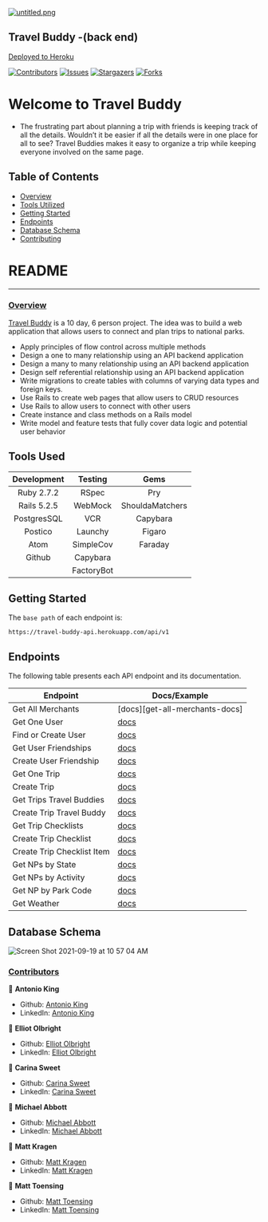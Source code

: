[![untitled.png](https://i.postimg.cc/t46wNSzd/untitled.png)](https://postimg.cc/k2nTnyzD)
## Travel Buddy -(back end)

[Deployed to Heroku](https://travel-buddy-api.herokuapp.com/)

[![Contributors][contributors-shield]][contributors-url]
[![Issues][issues-shield]][issues-url]
[![Stargazers][stars-shield]][stars-url]
[![Forks][forks-shield]][forks-url]
# Welcome to Travel Buddy
  - The frustrating part about planning a trip with friends is keeping track of all the details. Wouldn’t it be easier if all the details were in one place for all to see? Travel Buddies makes it easy to organize a trip while keeping everyone involved on the same page.

## Table of Contents

- [Overview](#overview)
- [Tools Utilized](#tools-used)
- [Getting Started](#getting-started)
- [Endpoints](#endpoints)
- [Database Schema](#database-schema)
- [Contributing](#contributors)

# README
------

### <ins>Overview</ins>

[Travel Buddy](https://github.com/antoniojking/travel_buddy_be) is a 10 day, 6 person project. The idea was to build a web application that allows users to connect and plan trips to national parks.

- Apply principles of flow control across multiple methods
- Design a one to many relationship using an API backend application
- Design a many to many relationship using an API backend application
- Design self referential relationship using an API backend application
- Write migrations to create tables with columns of varying data types and foreign keys.
- Use Rails to create web pages that allow users to CRUD resources
- Use Rails to allow users to connect with other users
- Create instance and class methods on a Rails model
- Write model and feature tests that fully cover data logic and potential user behavior


## Tools Used

| Development | Testing       | Gems            |
|   :----:    |    :----:     |    :----:       |
| Ruby 2.7.2  | RSpec         | Pry             |
| Rails 5.2.5 | WebMock       | ShouldaMatchers |
| PostgresSQL | VCR           | Capybara        |
| Postico     | Launchy       | Figaro          |
| Atom        | SimpleCov     | Faraday         |
| Github      | Capybara      |                 |
|             | FactoryBot    |                 |


## Getting Started

The `base path` of each endpoint is:

```
https://travel-buddy-api.herokuapp.com/api/v1
```

## Endpoints

The following table presents each API endpoint and its documentation.

Endpoint | Docs/Example
---------|-------------
Get All Merchants | [docs][get-all-merchants-docs]
Get One User | [docs][get-one-user-docs]
Find or Create User | [docs][find-or-create-user-docs]
Get User Friendships | [docs][get-user-friendships-docs]
Create User Friendship | [docs][create-user-friendships-docs]
Get One Trip | [docs][get-one-trip-docs]
Create Trip | [docs][create-user-trip-docs]
Get Trips Travel Buddies | [docs][get-trips-travel-buddies-docs]
Create Trip Travel Buddy | [docs][create-trip-travel-buddy-docs]
Get Trip Checklists | [docs][get-trip-checklists-docs]
Create Trip Checklist | [docs][create-trip-checklist-docs]
Create Trip Checklist Item | [docs][create-checklist-item-docs]
Get NPs by State | [docs][get-parks-by-state-docs]
Get NPs by Activity | [docs][get-parks-by-activity-docs]
Get NP by Park Code | [docs][get-park-by-parkcode-docs]
Get Weather | [docs][get-weather-docs]


## Database Schema
![Screen Shot 2021-09-19 at 10 57 04 AM](https://user-images.githubusercontent.com/81600649/133936054-baac51fb-f3f0-4951-86e2-07f431c02253.png)

### <ins>Contributors</ins>

👤  **Antonio King**
- Github: [Antonio King](https://github.com/antoniojking)
- LinkedIn: [Antonio King](https://www.linkedin.com/in/antoniojking/)

👤  **Elliot Olbright**
- Github: [Elliot Olbright](https://github.com/ElliotOlbright)
- LinkedIn: [Elliot Olbright](https://www.linkedin.com/in/elliotolbright/)

👤  **Carina Sweet**
- Github: [Carina Sweet](https://github.com/chsweet)
- LinkedIn: [Carina Sweet](https://www.linkedin.com/in/carina-h-sweet/)

👤  **Michael Abbott**
- Github: [Michael Abbott](https://github.com/AbbottMichael)
- LinkedIn: [Michael Abbott](https://www.linkedin.com/in/mjabbottdesign/)

👤  **Matt Kragen**
- Github: [Matt Kragen](https://github.com/matt-kragen)
- LinkedIn: [Matt Kragen](https://www.linkedin.com/in/mattkragen/)

👤  **Matt Toensing**
- Github: [Matt Toensing](https://github.com/matttoensing)
- LinkedIn: [Matt Toensing](https://www.linkedin.com/in/matt-toensing/)

<!-- MARKDOWN LINKS & IMAGES -->

[contributors-shield]: https://img.shields.io/github/contributors/antoniojking/travel_buddy_be.svg?style=flat-square
[contributors-url]: https://github.com/antoniojking/travel_buddy_be/graphs/contributors
[forks-shield]: https://img.shields.io/github/forks/antoniojking/travel_buddy_be.svg?style=flat-square
[forks-url]: https://github.com/antoniojking/travel_buddy_be/network/members
[stars-shield]: https://img.shields.io/github/stars/antoniojking/travel_buddy_be.svg?style=flat-square
[stars-url]: https://github.comantoniojking/travel_buddy_be/stargazers
[issues-shield]: https://img.shields.io/github/issues/antoniojking/travel_buddy_be.svg?style=flat-square
[issues-url]: https://github.com/antoniojking/travel_buddy_be/issues
<!--

<!-- Docs -->
[get-one-user-docs]: /doc/travel_buddy_endpoints.md#get-one-user
[find-or-create-user-docs]: /doc/travel_buddy_endpoints.md#find-or-create-user
[get-user-friendships-docs]: /doc/travel_buddy_endpoints.md#get-user-friendships
[create-user-friendships-docs]: /doc/travel_buddy_endpoints.md#create-user-friendship
[get-one-trip-docs]: /doc/travel_buddy_endpoints.md#get-one-trip
[create-user-trip-docs]: /doc/travel_buddy_endpoints.md#create-user-trip
[get-trips-travel-buddies-docs]: /doc/travel_buddy_endpoints.md#get-trip-travel-buddies
[create-trip-travel-buddy-docs]: /doc/travel_buddy_endpoints.md#create-trip-travel-buddy
[get-trip-checklists-docs]: /doc/travel_buddy_endpoints.md#get-trip-checklists
[create-trip-checklist-docs]: /doc/travel_buddy_endpoints.md#create-trip-checklist
[create-checklist-item-docs]: /doc/travel_buddy_endpoints.md#create-checklist-item
[get-parks-by-state-docs]: /doc/travel_buddy_endpoints.md#get-parks-by-state
[get-parks-by-activity-docs]: /doc/travel_buddy_endpoints.md#get-parks-by-activity
[get-park-by-parkcode-docs]: /doc/travel_buddy_endpoints.md#get-park-by-parkcode
[get-weather-docs]: /doc/travel_buddy_endpoints.md#get-weather
